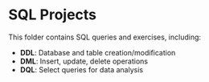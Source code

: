 # SQL Projects  

This folder contains SQL queries and exercises, including:  
- **DDL**: Database and table creation/modification  
- **DML**: Insert, update, delete operations  
- **DQL**: Select queries for data analysis  


